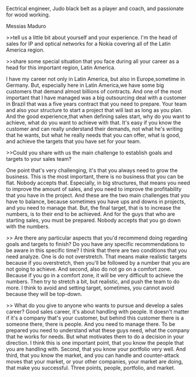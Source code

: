 Eectrical engineer, Judo black belt as a player and coach, and passionate for wood working. 

 Messias Maduro

\>>tell us a little bit about yourself and your experience.
 I'm the head of sales for IP and optical networks for a Nokia covering all of the Latin America region.

\>>share some special situation that you face during
all your career as a head for this important region, Latin America.

I have my career not only in Latin America, but also in Europe,sometime in Germany. But, especially here in Latin America,we have some big customers that demand almost billions of contracts. And one of the most important that I have managed was a big outsourcing deal with a customer in Brazil that was a five years contract that you need to prepare. Your team and also your structure to start a project that will last as long as you plan. And the good experience,that when defining sales start, why do you want to achieve,
what do you want to achieve with that. It's easy if you know the customer and can really understand their demands, not what he's writing that he wants, but what he really needs that you can offer, what is good, and achieve the targets that you have set for your team.

\>>Could you share with us the main challenge to establish goals and targets to your sales team? 

One point that's very challenging, it's that you always need to grow the business.  This is the most important, there is no business that you can be flat. Nobody accepts that. Especially, in big structures, that means you need to improve the amount of sales, and you need to improve the profitability that you have in the project. And these are the two main challenges that you have to balance, because sometimes you have ups and downs in projects, and you need to manage that. But, the final target, that is to increase the numbers, is to their end to be achieved. And for the guys that who are starting sales, you must be prepared. Nobody accepts that you go down with the numbers. 

\>> Are there any particular aspects that you'd recommend doing regarding goals and targets to finish? Do you have any specific recommendations to be aware in this specific time?
I think that there are two conditions that you need analyze. One is do not overstretch. That means make realistic targets because if you overstretch, then you'll be followed by a number that you are not going to achieve. And second, also do not go on a comfort zone. Because if you go in a comfort zone, it will be very difficult to achieve the numbers. Then try to stretch a bit, but realistic, and push the team to do more. I think to avoid and setting target, sometimes, you cannot avoid because they will be top-down.

\>>  What do you give to anyone who wants to pursue and develop a sales career?
Good sales career, it's about handling with people. It doesn't matter if it's a company that's your customer, but behind this customer there is a someone there, there is people. And you need to manage there. To be prepared you need to understand what these guys need, what the company that he works for needs. But what motivates them to do a decision in your direction. I think this is one important point, that you know the people that you are handling with. Second, that you know your portfolio very well. And third, that you know the market, and you can handle and counter-attack moves that your market, or your other companies, your market are doing, that make you successful. Three points, people, portfolio, and market.
